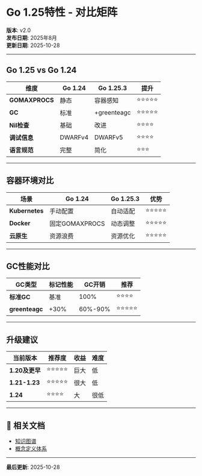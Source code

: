 # Go 1.25特性 - 对比矩阵

**版本**: v2.0  
**发布日期**: 2025年8月  
**更新日期**: 2025-10-28

---

## Go 1.25 vs Go 1.24

| 维度 | Go 1.24 | Go 1.25.3 | 提升 |
|------|---------|-----------|------|
| **GOMAXPROCS** | 静态 | 容器感知 | ⭐⭐⭐⭐⭐ |
| **GC** | 标准 | +greenteagc | ⭐⭐⭐⭐⭐ |
| **Nil检查** | 基础 | 改进 | ⭐⭐⭐⭐ |
| **调试信息** | DWARFv4 | DWARFv5 | ⭐⭐⭐⭐ |
| **语言规范** | 完整 | 简化 | ⭐⭐⭐ |

---

## 容器环境对比

| 场景 | Go 1.24 | Go 1.25.3 | 优势 |
|------|---------|-----------|------|
| **Kubernetes** | 手动配置 | 自动适配 | ⭐⭐⭐⭐⭐ |
| **Docker** | 固定GOMAXPROCS | 动态调整 | ⭐⭐⭐⭐⭐ |
| **云原生** | 资源浪费 | 资源优化 | ⭐⭐⭐⭐⭐ |

---

## GC性能对比

| GC类型 | 标记性能 | GC开销 | 推荐 |
|--------|---------|--------|------|
| **标准GC** | 基准 | 100% | ⭐⭐⭐⭐ |
| **greenteagc** | +30% | 60%-90% | ⭐⭐⭐⭐⭐ |

---

## 升级建议

| 当前版本 | 推荐度 | 收益 | 难度 |
|---------|-------|------|------|
| **1.20及更早** | ⭐⭐⭐⭐⭐ | 巨大 | 低 |
| **1.21-1.23** | ⭐⭐⭐⭐⭐ | 很大 | 低 |
| **1.24** | ⭐⭐⭐⭐ | 大 | 很低 |

---

## 🔗 相关文档

- [知识图谱](./00-知识图谱.md)
- [概念定义体系](./00-概念定义体系.md)

---

**最后更新**: 2025-10-28
